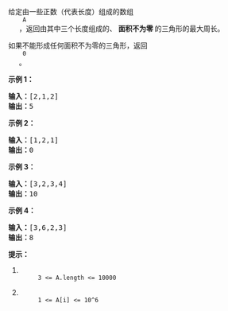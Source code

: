 <html>
 <body>
  <p>
   给定由一些正数（代表长度）组成的数组
   <code>
    A
   </code>
   ，返回由其中三个长度组成的、
   <strong>
    面积不为零
   </strong>
   的三角形的最大周长。
  </p>
  <p>
   如果不能形成任何面积不为零的三角形，返回
   <code>
    0
   </code>
   。
  </p>
  <p>
  </p>
  <ol>
  </ol>
  <p>
   <strong>
    示例 1：
   </strong>
  </p>
  <pre><strong>输入：</strong>[2,1,2]
<strong>输出：</strong>5
</pre>
  <p>
   <strong>
    示例 2：
   </strong>
  </p>
  <pre><strong>输入：</strong>[1,2,1]
<strong>输出：</strong>0
</pre>
  <p>
   <strong>
    示例 3：
   </strong>
  </p>
  <pre><strong>输入：</strong>[3,2,3,4]
<strong>输出：</strong>10
</pre>
  <p>
   <strong>
    示例 4：
   </strong>
  </p>
  <pre><strong>输入：</strong>[3,6,2,3]
<strong>输出：</strong>8
</pre>
  <p>
  </p>
  <p>
   <strong>
    提示：
   </strong>
  </p>
  <ol>
   <li>
    <code>
     3 &lt;= A.length &lt;= 10000
    </code>
   </li>
   <li>
    <code>
     1 &lt;= A[i] &lt;= 10^6
    </code>
   </li>
  </ol>
 </body>
</html>